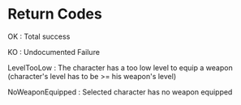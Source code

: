 # Return Codes #

OK : Total success

KO : Undocumented Failure

LevelTooLow : The character has a too low level to equip a weapon (character's level has to be >= his weapon's level)

NoWeaponEquipped : Selected character has no weapon equipped



